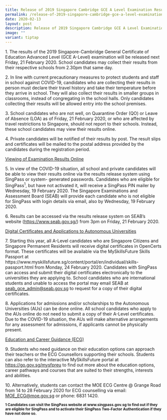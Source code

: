 ```yaml
---
title: Release of 2019 Singapore Cambridge GCE A Level Examination Results
permalink: /release-of-2019-singapore-cambridge-gce-a-level-examination-results/
date: 2020-02-13
layout: post
description: Release of 2019 Singapore Cambridge GCE A Level Examination Results
image: ""
variant: tiptap
---
```

<p>1. The results of the 2019 Singapore-Cambridge General Certificate of
Education Advanced Level (GCE A-Level) examination will be released next
Friday, 21 February 2020. School candidates may collect their results from
their respective schools from 2.30pm that same day.</p>
<p>2. In line with current precautionary measures to protect students and
staff in school against COVID-19, candidates who are collecting their results
in person must declare their travel history and take their temperature
before they arrive in school. They will also collect their results in smaller
groups in classrooms, instead of congregating in the school halls. Only
candidates collecting their results will be allowed entry into the school
premises.</p>
<p>3. School candidates who are not well, on Quarantine Order (QO) or Leave
of Absence (LOA) as of Friday, 21 February 2020, or who are affected by
travel restrictions to Singapore, should not report to their schools. Instead,
these school candidates may view their results online.</p>
<p>4. Private candidates will be notified of their results by post. The result
slips and certificates will be mailed to the postal address provided by
the candidates during the registration period.</p>
<p><u>Viewing of Examination Results Online</u>
</p>
<p>5. In view of the COVID-19 situation, all school and private candidates
will be able to view their results online via the results release system
using SingPass or system- generated passwords. Candidates who are eligible
for SingPass<sup>1</sup>, but have not activated it, will receive a SingPass
PIN mailer by Wednesday, 19 February 2020. The Singapore Examinations and
Assessment Board (SEAB) will provide each candidate who is not eligible
for SingPass with login details via email, also by Wednesday, 19 February
2020.</p>
<p>6. Results can be accessed via the results release system on SEAB’s website
(<a href="https://www.seab.gov.sg/" rel="noopener noreferrer nofollow" target="_blank">https://www.seab.gov.sg/</a>)
from 3pm on Friday, 21 February 2020.</p>
<p><u>Digital Certificates and Applications to Autonomous Universities</u>
</p>
<p>7. Starting this year, all A-Level candidates who are Singapore Citizens
and Singapore Permanent Residents will receive digital certificates in
OpenCerts format. These certificates will be available via the MySkillsFuture
Skills Passport at https://www.myskillsfuture.sg/content/portal/en/individual/skills-passport.html
from Monday, 24 February 2020. Candidates with SingPass can access and
submit their digital certificates electronically to the universities they
are applying to. School candidates who are international students and unable
to access the portal may email SEAB at <a href="mailto:seab_gce_admin@seab.gov.sg" rel="noopener noreferrer nofollow" target="_blank">seab_gce_admin@seab.gov.sg</a> to
request for a copy of their digital certificates.</p>
<p>8. Applications for admissions and/or scholarships to the Autonomous Universities
(AUs) can be done online. All school candidates who apply to the AUs online
do not need to submit a copy of their A-Level certificates. Due to the
COVID-19 situation, the AUs will make alternative arrangements for any
assessment for admissions, if applicants cannot be physically present.</p>
<p><u>Education and Career Guidance (ECG)</u>
</p>
<p>9. Students who need guidance on their education options can approach
their teachers or the ECG Counsellors supporting their schools. Students
can also refer to the interactive MySkillsFuture portal at <a href="https://go.gov.sg/mysfpreu" rel="noopener noreferrer nofollow" target="_blank">https://go.gov.sg/mysfpreu</a> to
find out more about the education options, career pathways and courses
that are suited to their strengths, interests and abilities.</p>
<p>10. Alternatively, students can contact the MOE ECG Centre @ Grange Road
from 14 to 28 February 2020 for ECG counselling via email: <a href="mailto:MOE_ECG@moe.gov.sg" rel="noopener noreferrer nofollow" target="_blank">MOE_ECG@moe.gov.sg</a> or
phone: 6831 1420.</p>
<p><strong><sub>1 Candidates can visit the SingPass website at www.singpass.gov.sg to find out if they are eligible for SingPass and to activate their SingPass Two-Factor Authentication if they have not done so.</sub></strong>
</p>
<p></p>